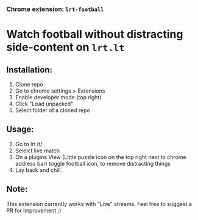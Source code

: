 ### Chrome extension: `lrt-football`
# Watch football without distracting side-content on `lrt.lt`

## Installation:
1. Clone repo
2. Go to chrome settings > Extensions
3. Enable developer mode (top right)
4. Click "Load unpacked"
5. Select folder of a cloned repo

## Usage:
1. Go to lrt.lt/
2. Selelct live match
3. On a plugins View (Little puzzle icon on the top right next to chrome address bar) toggle football icon, to remove distracting things
4. Lay back and chill.

## Note:
This extension currently works with "Live" streams. Feel free to suggest a PR for improvement ;)

